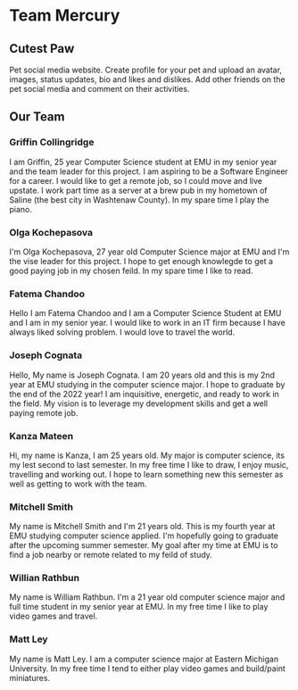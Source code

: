 # Team Mercury



## Cutest Paw
Pet social media website. Create profile for your pet and upload an avatar, images, status updates, bio and likes and dislikes. Add other friends on the pet social media and comment on their activities.

## Our Team
### Griffin Collingridge
I am Griffin, 25 year Computer Science student at EMU in my senior year and the team leader for this project. I am aspiring to be a Software Engineer for a career.
I would like to get a remote job, so I could move and live upstate. I work part time as a server at a brew pub in my hometown of Saline (the best city in Washtenaw County).
In my spare time I play the piano.

### Olga Kochepasova
I'm Olga Kochepasova, 27 year old Computer Science major at EMU and I'm the vise leader for this project. I hope to get enough knowlegde to get a good paying job in my chosen feild. In my spare time I like to read.

### Fatema Chandoo
Hello I am Fatema Chandoo and I am a Computer Science Student at EMU and I am in my senior year. I would like to work in an IT firm because I have always liked solving problem. I would love to travel the world.

### Joseph Cognata
Hello, My name is Joseph Cognata. I am 20 years old and this is my 2nd year at EMU studying in the computer science major. I hope to graduate by the end of the 2022 year! I am inquisitive, energetic, and ready to work in the field. My vision is to leverage my development skills and get a well paying remote job.

### Kanza Mateen
Hi, my name is Kanza, I am 25 years old. My major is computer science, its my lest second to last semester. In my free time I like to draw, I enjoy music, travelling and working out. I hope to learn something new this semester as well as getting to work with the team. 

### Mitchell Smith
My name is Mitchell Smith and I'm 21 years old. This is my fourth year at EMU studying computer science applied. I'm hopefully going to graduate after the upcoming summer semester. My goal after my time at EMU is to find a job nearby or remote related to my feild of study.

### Willian Rathbun
My name is William Rathbun. I'm a 21 year old computer science major and full time student in my senior year at EMU. In my free time I like to play video games and travel.

### Matt Ley
My name is Matt Ley. I am a computer science major at Eastern Michigan University. In my free time I tend to either play video games and build/paint miniatures.
